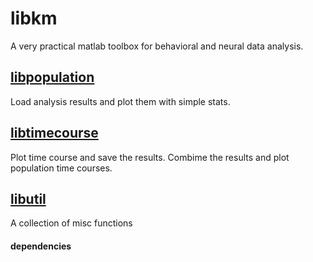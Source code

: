 # libkm
A very practical matlab toolbox for behavioral and neural data analysis.

## [libpopulation](https://github.com/hkim09/libkm/tree/master/libpopulation)
Load analysis results and plot them with simple stats.

## [libtimecourse](https://github.com/hkim09/libkm/tree/master/libtimeseries)
Plot time course and save the results. Combime the results and plot population time courses.

## [libutil](https://github.com/hkim09/libkm/tree/master/libutil)
A collection of misc functions

#### dependencies
